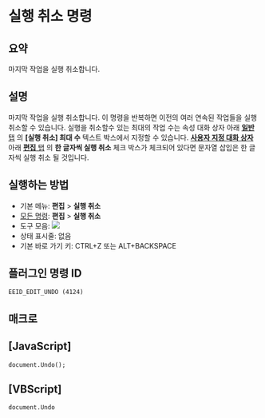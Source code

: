 # 실행 취소 명령

## 요약

마지막 작업을 실행 취소합니다.

## 설명

마지막 작업을 실행 취소합니다. 이 명령을 반복하면 이전의 여러 연속된 작업들을 실행 취소할 수 있습니다.
실행을 취소할수 있는 최대의 작업 수는 속성 대화 상자 아래 [**일반** 탭](../../dlg/properties/general/index) 의 **\[실행 취소\] 최대 수** 텍스트 박스에서 지정할 수 있습니다.
[**사용자 지정 대화 상자**](../../dlg/customize/index) 아래 [**편집** 탭](../../dlg/customize/edit/index) 의 **한 글자씩 실행 취소** 체크 박스가
체크되어 있다면 문자열 삽입은 한 글자씩 실행 취소 될 것입니다.

## 실행하는 방법

- 기본 메뉴: **편집** \> **실행 취소**
- [모든 명령](../tools/all_commands): **편집** \> **실행 취소**
- 도구 모음: ![](../../images/editundo..png)
- 상태 표시줄: 없음
- 기본 바로 가기 키: CTRL+Z 또는 ALT+BACKSPACE

## 플러그인 명령 ID

```
EEID_EDIT_UNDO (4124)
```

## 매크로

## \[JavaScript\]

```
document.Undo();
```

## \[VBScript\]

```
document.Undo
```
